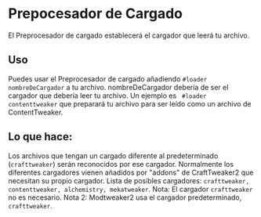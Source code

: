 # Prepocesador de Cargado 

El Preprocesador de cargado establecerá el cargador que leerá tu archivo. 

## Uso

Puedes usar el Preprocesador de cargado añadiendo `#loader nombreDeCargador` a tu archivo. nombreDeCargador debería de ser el cargador que debería leer tu archivo. Un ejemplo es ` #loader contenttweaker` que preparará tu archivo para ser leído como un archivo de ContentTweaker.

## Lo que hace:

Los archivos que tengan un cargado diferente al predeterminado (` crafttweaker `) serán reconocidos por ese cargador. Normalmente los diferentes cargadores vienen añadidos por "addons" de CraftTweaker2 que necesitan su propio cargador. Lista de posibles cargadores: ` crafttweaker, contenttweaker, alchemistry, mekatweaker `. Nota: El cargador ` crafttweaker ` no es necesario. Nota 2: Modtweaker2 usa el cargador predeterminado, ` crafttweaker `.